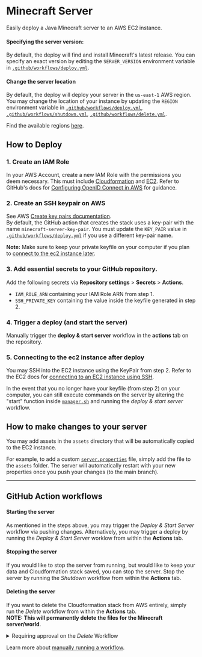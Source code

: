 # Minecraft Server
Easily deploy a Java Minecraft server to an AWS EC2 instance.

#### Specifying the server version:
By default, the deploy will find and install Minecraft's latest release. You can specify an exact version by editing the `SERVER_VERSION` environment variable in [`.github/workflows/deploy.yml`](.github/workflows/deploy.yml#L17).

#### Change the server location
By default, the deploy will deploy your server in the `us-east-1` AWS region. You may change the location of your instance by updating the `REGION` environment variable in [`.github/workflows/deploy.yml`](.github/workflows/deploy.yml#L14), [`.github/workflows/shutdown.yml`](.github/workflows/sthudown.yml#L11), [`.github/workflows/delete.yml`](.github/workflows/deploy.yml#L11).

Find the available regions [here](https://aws.amazon.com/about-aws/global-infrastructure/regions_az/).

## How to Deploy
### 1. Create an IAM Role
In your AWS Account, create a new IAM Role with the permissions you deem necessary. This must include [Cloudformation](https://aws.amazon.com/cloudformation/) and [EC2](https://aws.amazon.com/ec2/). Refer to GitHub's docs for [Configuring OpenID Connect in AWS](https://docs.github.com/en/actions/deployment/security-hardening-your-deployments/configuring-openid-connect-in-amazon-web-services) for guidance.

### 2. Create an SSH keypair on AWS
See AWS [Create key pairs documentation](https://docs.aws.amazon.com/AWSEC2/latest/UserGuide/create-key-pairs.html). \
By default, the GitHub action that creates the stack uses a key-pair with the name `minecraft-server-key-pair`. You must update the `KEY_PAIR` value in [`.github/workflows/deploy.yml`](.github/workflows/deploy.yml#L15) if you use a different key-pair name.

**Note:** Make sure to keep your private keyfile on your computer if you plan to [connect to the ec2 instance later](#5-connecting-to-the-ec2-instance-after-deploy).


### 3. Add essential secrets to your GitHub repository.

Add the following secrets via **Repository settings** > **Secrets** > **Actions**.

  - `IAM_ROLE_ARN` containing your IAM Role ARN from step 1.
  - `SSH_PRIVATE_KEY` containing the value inside the keyfile generated in step 2.

### 4. Trigger a deploy (and start the server)
Manually trigger the **deploy & start server** workflow in the **actions** tab on the repository.

### 5. Connecting to the ec2 instance after deploy
You may SSH into the EC2 instance using the KeyPair from step 2. Refer to the EC2 docs for [connecting to an EC2 instance using SSH](https://docs.aws.amazon.com/AWSEC2/latest/UserGuide/AccessingInstancesLinux.html).

In the event that you no longer have your keyfile (from step 2) on your computer, you can still execute commands on the server by altering the "start" function inside [`manager.sh`](manager.sh) and running the *deploy & start server* workflow.

## How to make changes to your server
You may add assets in the `assets` directory that will be automatically copied to the EC2 instance.

For example, to add a custom [`server.properties`](https://minecraft.fandom.com/wiki/Server.properties) file, simply add the file to the `assets` folder. The server will automatically restart with your new properties once you push your changes (to the main branch).


---
## GitHub Action workflows

#### Starting the server
As mentioned in the steps above, you may trigger the *Deploy & Start Server* workflow via pushing changes. Alternatively, you may trigger a deploy by running the *Deploy & Start Server* worklow from within the **Actions** tab.

#### Stopping the server
If you would like to stop the server from running, but would like to keep your data and Cloudformation stack saved, you can stop the server. Stop the server by running the *Shutdown* workflow from within the **Actions** tab.

#### Deleting the server
If you want to delete the Cloudformation stack from AWS entirely, simply run the *Delete* workflow from within the **Actions** tab. \
**NOTE: This will permanently delete the files for the Minecraft server/world**.

<details>

  <summary>Requiring approval on the <em>Delete</em> Workflow</summary>
  
  You might want to share permissions with your friends to start/stop the server. However, you probably want to limit who has access to permanently delete the server.

  To restrict access, simply enable the *required reviewers* protection rule to your server after the initial creation. This will allow you to select users that must approve the deletion before it occurs.

  Learn more about the [required reviewers protection rule](https://docs.github.com/en/actions/deployment/targeting-different-environments/using-environments-for-deployment#required-reviewers).
</details>

Learn more about [manually running a workflow](https://docs.github.com/en/actions/managing-workflow-runs/manually-running-a-workflow#running-a-workflow).

